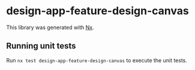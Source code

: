 # design-app-feature-design-canvas

This library was generated with [Nx](https://nx.dev).

## Running unit tests

Run `nx test design-app-feature-design-canvas` to execute the unit tests.
